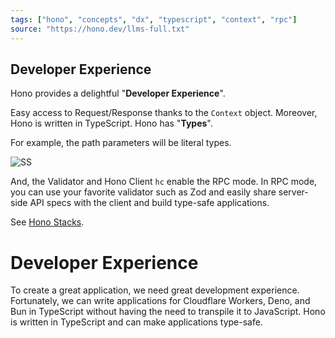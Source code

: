 ```yaml
---
tags: ["hono", "concepts", "dx", "typescript", "context", "rpc"]
source: "https://hono.dev/llms-full.txt"
---
```


## Developer Experience

Hono provides a delightful "**Developer Experience**".

Easy access to Request/Response thanks to the `Context` object.
Moreover, Hono is written in TypeScript. Hono has "**Types**".

For example, the path parameters will be literal types.

![SS](/images/ss.png)

And, the Validator and Hono Client `hc` enable the RPC mode. In RPC mode,
you can use your favorite validator such as Zod and easily share server-side API specs with the client and build type-safe applications.

See [Hono Stacks](/docs/concepts/stacks).


# Developer Experience

To create a great application, we need great development experience.
Fortunately, we can write applications for Cloudflare Workers, Deno, and Bun in TypeScript without having the need to transpile it to JavaScript.
Hono is written in TypeScript and can make applications type-safe.

